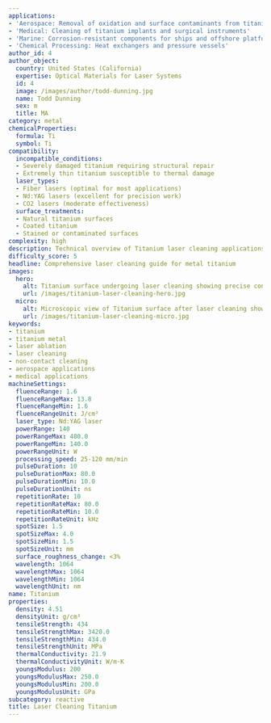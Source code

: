```yaml
---
applications:
- 'Aerospace: Removal of oxidation and surface contaminants from titanium components'
- 'Medical: Cleaning of titanium implants and surgical instruments'
- 'Marine: Corrosion-resistant components for ships and offshore platforms'
- 'Chemical Processing: Heat exchangers and pressure vessels'
author_id: 4
author_object:
  country: United States (California)
  expertise: Optical Materials for Laser Systems
  id: 4
  image: /images/author/todd-dunning.jpg
  name: Todd Dunning
  sex: m
  title: MA
category: metal
chemicalProperties:
  formula: Ti
  symbol: Ti
compatibility:
  incompatible_conditions:
  - Severely damaged titanium requiring structural repair
  - Extremely thin titanium susceptible to thermal damage
  laser_types:
  - Fiber lasers (optimal for most applications)
  - Nd:YAG lasers (excellent for precision work)
  - CO2 lasers (moderate effectiveness)
  surface_treatments:
  - Natural titanium surfaces
  - Coated titanium
  - Stained or contaminated surfaces
complexity: high
description: Technical overview of Titanium laser cleaning applications and parameters
difficulty_score: 5
headline: Comprehensive laser cleaning guide for metal titanium
images:
  hero:
    alt: Titanium surface undergoing laser cleaning showing precise contamination removal
    url: /images/titanium-laser-cleaning-hero.jpg
  micro:
    alt: Microscopic view of Titanium surface after laser cleaning showing detailed surface structure
    url: /images/titanium-laser-cleaning-micro.jpg
keywords:
- titanium
- titanium metal
- laser ablation
- laser cleaning
- non-contact cleaning
- aerospace applications
- medical applications
machineSettings:
  fluenceRange: 1.6
  fluenceRangeMax: 13.8
  fluenceRangeMin: 1.6
  fluenceRangeUnit: J/cm²
  laser_type: Nd:YAG laser
  powerRange: 140
  powerRangeMax: 480.0
  powerRangeMin: 140.0
  powerRangeUnit: W
  processing_speed: 25-120 mm/min
  pulseDuration: 10
  pulseDurationMax: 80.0
  pulseDurationMin: 10.0
  pulseDurationUnit: ns
  repetitionRate: 10
  repetitionRateMax: 80.0
  repetitionRateMin: 10.0
  repetitionRateUnit: kHz
  spotSize: 1.5
  spotSizeMax: 4.0
  spotSizeMin: 1.5
  spotSizeUnit: mm
  surface_roughness_change: <3%
  wavelength: 1064
  wavelengthMax: 1064
  wavelengthMin: 1064
  wavelengthUnit: nm
name: Titanium
properties:
  density: 4.51
  densityUnit: g/cm³
  tensileStrength: 434
  tensileStrengthMax: 3420.0
  tensileStrengthMin: 434.0
  tensileStrengthUnit: MPa
  thermalConductivity: 21.9
  thermalConductivityUnit: W/m·K
  youngsModulus: 200
  youngsModulusMax: 250.0
  youngsModulusMin: 200.0
  youngsModulusUnit: GPa
subcategory: reactive
title: Laser Cleaning Titanium
---
```

